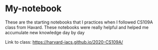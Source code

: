 # My-notebook

These are the starting notebooks that I practices when I followed CS109A class from Havard. These notebooks were really helpful and helped me accumulate new knowledge day by day

Link to class: https://harvard-iacs.github.io/2020-CS109A/
 
